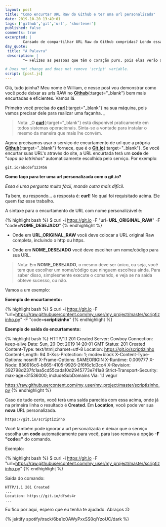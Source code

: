 ```yaml
---
layout: post
title: "Como encurtar URL Raw do Github e ter uma url personalizada"
date: 2019-10-20 13:49:01
tags: ['github','git','url', 'shortener']
published: false
comments: true
excerpted: |
        Cansado de compartilhar URL Raw do Github compridas? Lendo essa postagem você vai contornar isso.
day_quote:
 title: "A Palavra"
 description: |
        "— Felizes as pessoas que têm o coração puro, pois elas verão a Deus." <br> (Mateus 5:8)

# Does not change and does not remove 'script' variable.
script: [post.js]
---
```


<!-- Write from here your post !!! -->

Olá, tudo joinha? Meu nome é William, e nesse post vou demonstrar como você pode deixar as urls RAW no [**Github**](https://github.com){:target="_blank"} bem mais encurtadas e eficientes. Vamos lá.

Primeiro você precisa do [**curl**](https://curl.haxx.se/){:target="_blank"} na sua máquina, pois vamos precisar dele para realizar uma façanha. _

>  Nota: _O [**curl**](https://curl.haxx.se/){:target="_blank"} está disponível praticamente em todos sistemas operacionais. Sinta-se a vontade para instalar o mesmo da maneira que mais lhe convém. 

Agora precisamos usar o serviço de encurtamento de url que a própria [**Github**](https://github.com){:target="_blank"} fornece, que é o [**Git.io**](https://git.io){:target="_blank"}. Se você encurtar suas URL's através do site, a URL encurtada terá um **code** de "*sopa de letrinhas*" automaticamente escolhida pelo serviço. Por exemplo:

```shell
git.io/abcdef123456
```

**Como faço para ter uma url personalizada com o git.io?**

*Essa é uma pergunta muito fácil, mande outra mais difícil*.

Ta bem, eu respondo... a resposta é: **curl**! No qual foi requisitado acima. Ele quem faz esse trabalho.

A sintaxe para o encurtamento de URL com nome personalizável é:

{% highlight bash  %}
$ curl -i https://git.io -F "url=**URL_ORIGINAL_RAW**" -F "code=**NOME_DESEJADO**"
{% endhighlight %}

- Onde em **URL_ORIGINAL_RAW** você deve colocar a URL original Raw completa, incluindo o http ou https.

- Onde em **NOME_DESEJADO** você deve escolher um nome/código para sua URL.

>  Nota: Em **NOME_DESEJADO**, o mesmo deve ser único, ou seja, você tem que escolher um nome/código que ninguem escolheu ainda. Para saber disso, simplesmente execute o comando, e veja se na saída obteve sucesso, ou não.

Vamos a um exemplo:

**Exemplo de encurtamento:**

{% highlight bash  %}
$ curl -i https://git.io -F "url=https://raw.githubusercontent.com/my_user/my_project/master/scriptizinho.py" -F "code=**scriptizinho**"
{% endhighlight %}

**Exemplo de saída do encurtamento:**

{% highlight bash  %}
HTTP/1.1 201 Created
Server: Cowboy
Connection: keep-alive
Date: Sun, 20 Oct 2019 14:20:01 GMT
Status: 201 Created
Content-Type: text/html;charset=utf-8
Location: https://git.io/scriptizinho
Content-Length: 94
X-Xss-Protection: 1; mode=block
X-Content-Type-Options: nosniff
X-Frame-Options: SAMEORIGIN
X-Runtime: 0.009777
X-Node: 836916c6-b665-4105-9926-2f6f6c1d3cc4
X-Revision: 392798d237fc1aa5cd55cada10d2945773e741a8
Strict-Transport-Security: max-age=31536000; includeSubDomains
Via: 1.1 vegur

https://raw.githubusercontent.com/my_user/my_project/master/scriptizinho.py
{% endhighlight %}

Caso de tudo certo, você terá uma saída parecida com essa acima, onde já na primeira linha o resultado é **Created**. Em **Location**, você pode ver sua **nova** URL personalizada.

```shell
https://git.io/scriptizinho
```

Você também pode ignorar a url personalizada e deixar que o serviço escolha um **code** automaticamente para você, para isso remova a opção **-F "code="** do comando.

Exemplo:

{% highlight bash  %}
$ curl -i https://git.io -F "url=https://raw.githubusercontent.com/my_user/my_project/master/scriptizinho.py"
{% endhighlight %}

Saida do comando:

```shell
HTTP/1.1 201 Created
...
Location: https://git.io/dfsds4r
...
```

Eu fico por aqui, espero que eu tenha te ajudado. Abraços :D

{% jektify spotify/track/6be1c0AWyPxxSS0qiYzoUC/dark %}